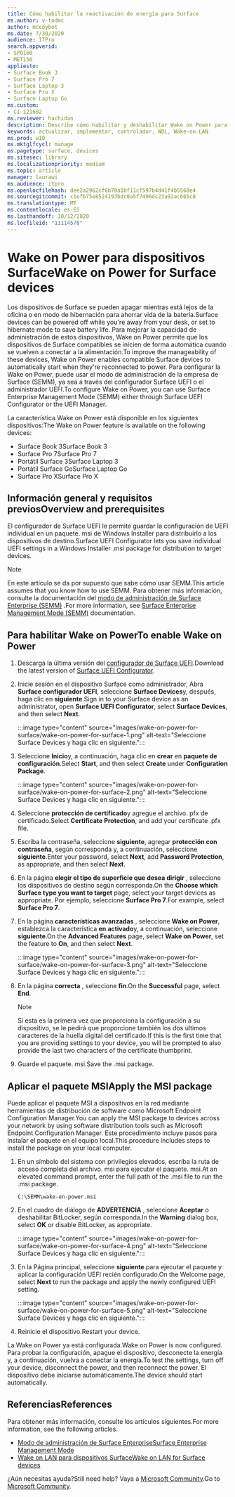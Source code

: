 ```yaml
---
title: Cómo habilitar la reactivación de energía para Surface
ms.author: v-todmc
author: mccoybot
ms.date: 7/30/2020
audience: ITPro
search.appverid:
- SPO160
- MET150
appliesto:
- Surface Book 3
- Surface Pro 7
- Surface Laptop 3
- Surface Pro X
- Surface Laptop Go
ms.custom:
- CI 121602
ms.reviewer: hachidan
description: Describe cómo habilitar y deshabilitar Wake on Power para dispositivos Surface.
keywords: actualizar, implementar, controlador, WOL, Wake-on-LAN
ms.prod: w10
ms.mktglfcycl: manage
ms.pagetype: surface, devices
ms.sitesec: library
ms.localizationpriority: medium
ms.topic: article
manager: laurawi
ms.audience: itpro
ms.openlocfilehash: dee2a2962cf6b70a1bf11cf597b4d41f4b5568e4
ms.sourcegitcommit: c1efb75e8524193bdc0a5f7496dc23a92ac665c8
ms.translationtype: MT
ms.contentlocale: es-ES
ms.lasthandoff: 10/12/2020
ms.locfileid: "11114578"
---
```

# <span data-ttu-id="cb717-104">Wake on Power para dispositivos Surface</span><span class="sxs-lookup"><span data-stu-id="cb717-104">Wake on Power for Surface devices</span></span>

<span data-ttu-id="cb717-105">Los dispositivos de Surface se pueden apagar mientras está lejos de la oficina o en modo de hibernación para ahorrar vida de la batería.</span><span class="sxs-lookup"><span data-stu-id="cb717-105">Surface devices can be powered off while you're away from your desk, or set to hibernate mode to save battery life.</span></span> <span data-ttu-id="cb717-106">Para mejorar la capacidad de administración de estos dispositivos, Wake on Power permite que los dispositivos de Surface compatibles se inicien de forma automática cuando se vuelven a conectar a la alimentación.</span><span class="sxs-lookup"><span data-stu-id="cb717-106">To improve the manageability of these devices, Wake on Power enables compatible Surface devices to automatically start when they're reconnected to power.</span></span> <span data-ttu-id="cb717-107">Para configurar la Wake on Power, puede usar el modo de administración de la empresa de Surface (SEMM), ya sea a través del configurador Surface UEFI o el administrador UEFI.</span><span class="sxs-lookup"><span data-stu-id="cb717-107">To configure Wake on Power, you can use Surface Enterprise Management Mode (SEMM) either through Surface UEFI Configurator or the UEFI Manager.</span></span>

<span data-ttu-id="cb717-108">La característica Wake on Power está disponible en los siguientes dispositivos:</span><span class="sxs-lookup"><span data-stu-id="cb717-108">The Wake on Power feature is available on the following devices:</span></span>

- <span data-ttu-id="cb717-109">Surface Book 3</span><span class="sxs-lookup"><span data-stu-id="cb717-109">Surface Book 3</span></span>
- <span data-ttu-id="cb717-110">Surface Pro 7</span><span class="sxs-lookup"><span data-stu-id="cb717-110">Surface Pro 7</span></span>
- <span data-ttu-id="cb717-111">Portátil Surface 3</span><span class="sxs-lookup"><span data-stu-id="cb717-111">Surface Laptop 3</span></span>
- <span data-ttu-id="cb717-112">Portátil Surface Go</span><span class="sxs-lookup"><span data-stu-id="cb717-112">Surface Laptop Go</span></span>
- <span data-ttu-id="cb717-113">Surface Pro X</span><span class="sxs-lookup"><span data-stu-id="cb717-113">Surface Pro X</span></span> 


## <span data-ttu-id="cb717-114">Información general y requisitos previos</span><span class="sxs-lookup"><span data-stu-id="cb717-114">Overview and prerequisites</span></span>

<span data-ttu-id="cb717-115">El configurador de Surface UEFI le permite guardar la configuración de UEFI individual en un paquete. msi de Windows Installer para distribuirlo a los dispositivos de destino.</span><span class="sxs-lookup"><span data-stu-id="cb717-115">Surface UEFI Configurator lets you save individual UEFI settings in a Windows Installer .msi package for distribution to target devices.</span></span> 

> [!NOTE]
> <span data-ttu-id="cb717-116">En este artículo se da por supuesto que sabe cómo usar SEMM.</span><span class="sxs-lookup"><span data-stu-id="cb717-116">This article assumes that you know how to use SEMM.</span></span> <span data-ttu-id="cb717-117">Para obtener más información, consulte la documentación del [modo de administración de Surface Enterprise (SEMM)](surface-enterprise-management-mode.md) .</span><span class="sxs-lookup"><span data-stu-id="cb717-117">For more information, see [Surface Enterprise Management Mode (SEMM)](surface-enterprise-management-mode.md) documentation.</span></span>

## <span data-ttu-id="cb717-118">Para habilitar Wake on Power</span><span class="sxs-lookup"><span data-stu-id="cb717-118">To enable Wake on Power</span></span>

1.  <span data-ttu-id="cb717-119">Descarga la última versión del [configurador de Surface UEFI](https://www.microsoft.com/download/confirmation.aspx?id=46703).</span><span class="sxs-lookup"><span data-stu-id="cb717-119">Download the latest version of [Surface UEFI Configurator](https://www.microsoft.com/download/confirmation.aspx?id=46703).</span></span>
2.  <span data-ttu-id="cb717-120">Inicie sesión en el dispositivo Surface como administrador, Abra **Surface configurador UEFI**, seleccione **Surface Devices**y, después, haga clic en **siguiente**.</span><span class="sxs-lookup"><span data-stu-id="cb717-120">Sign in to your Surface device as an administrator, open **Surface UEFI Configurator**, select **Surface Devices**, and then select **Next**.</span></span>

    :::image type="content" source="images/wake-on-power-for-surface/wake-on-power-for-surface-1.png" alt-text="Seleccione Surface Devices y haga clic en siguiente.":::
3.  <span data-ttu-id="cb717-122">Seleccione **Inicio**y, a continuación, haga clic en **crear** en **paquete de configuración**.</span><span class="sxs-lookup"><span data-stu-id="cb717-122">Select **Start**, and then select **Create** under **Configuration Package**.</span></span>

    :::image type="content" source="images/wake-on-power-for-surface/wake-on-power-for-surface-2.png" alt-text="Seleccione Surface Devices y haga clic en siguiente.":::
4.  <span data-ttu-id="cb717-124">Seleccione **protección de certificado**y agregue el archivo. pfx de certificado.</span><span class="sxs-lookup"><span data-stu-id="cb717-124">Select **Certificate Protection**, and add your certificate .pfx file.</span></span> 
5. <span data-ttu-id="cb717-125">Escriba la contraseña, seleccione **siguiente**, agregar **protección con contraseña**, según corresponda y, a continuación, seleccione **siguiente**.</span><span class="sxs-lookup"><span data-stu-id="cb717-125">Enter your password, select **Next**, add **Password Protection**, as appropriate, and then select **Next**.</span></span>
6.  <span data-ttu-id="cb717-126">En la página **elegir el tipo de superficie que desea dirigir** , seleccione los dispositivos de destino según corresponda.</span><span class="sxs-lookup"><span data-stu-id="cb717-126">On the **Choose which Surface type you want to target** page, select your target devices as appropriate.</span></span> <span data-ttu-id="cb717-127">Por ejemplo, seleccione **Surface Pro 7**.</span><span class="sxs-lookup"><span data-stu-id="cb717-127">For example, select **Surface Pro 7**.</span></span>
7.  <span data-ttu-id="cb717-128">En la página **características avanzadas** , seleccione **Wake on Power**, establezca la característica **en activado**y, a continuación, seleccione **siguiente**.</span><span class="sxs-lookup"><span data-stu-id="cb717-128">On the **Advanced Features** page, select **Wake on Power**, set the feature to **On**, and then select **Next**.</span></span>

    :::image type="content" source="images/wake-on-power-for-surface/wake-on-power-for-surface-3.png" alt-text="Seleccione Surface Devices y haga clic en siguiente."::: 
8.  <span data-ttu-id="cb717-130">En la página **correcta** , seleccione **fin**.</span><span class="sxs-lookup"><span data-stu-id="cb717-130">On the **Successful** page, select **End**.</span></span>

    > [!NOTE]
    > <span data-ttu-id="cb717-131">Si esta es la primera vez que proporciona la configuración a su dispositivo, se le pedirá que proporcione también los dos últimos caracteres de la huella digital del certificado.</span><span class="sxs-lookup"><span data-stu-id="cb717-131">If this is the first time that you are providing settings to your device, you will be prompted to also provide the last two characters of the certificate thumbprint.</span></span> 
9.  <span data-ttu-id="cb717-132">Guarde el paquete. msi.</span><span class="sxs-lookup"><span data-stu-id="cb717-132">Save the .msi package.</span></span> 

## <span data-ttu-id="cb717-133">Aplicar el paquete MSI</span><span class="sxs-lookup"><span data-stu-id="cb717-133">Apply the MSI package</span></span> 

<span data-ttu-id="cb717-134">Puede aplicar el paquete MSI a dispositivos en la red mediante herramientas de distribución de software como Microsoft Endpoint Configuration Manager.</span><span class="sxs-lookup"><span data-stu-id="cb717-134">You can apply the MSI package to devices across your network by using software distribution tools such as Microsoft Endpoint Configuration Manager.</span></span> <span data-ttu-id="cb717-135">Este procedimiento incluye pasos para instalar el paquete en el equipo local.</span><span class="sxs-lookup"><span data-stu-id="cb717-135">This procedure includes steps to install the package on your local computer.</span></span> 

1.  <span data-ttu-id="cb717-136">En un símbolo del sistema con privilegios elevados, escriba la ruta de acceso completa del archivo. msi para ejecutar el paquete. msi.</span><span class="sxs-lookup"><span data-stu-id="cb717-136">At an elevated command prompt, enter the full path of the .msi file to run the .msi package.</span></span> 

    ```
    C:\SEMM\wake-on-power.msi 
    ```

2.  <span data-ttu-id="cb717-137">En el cuadro de diálogo de **ADVERTENCIA** , seleccione **Aceptar** o deshabilitar BitLocker, según corresponda.</span><span class="sxs-lookup"><span data-stu-id="cb717-137">In the **Warning** dialog box, select **OK** or disable BitLocker, as appropriate.</span></span>

    :::image type="content" source="images/wake-on-power-for-surface/wake-on-power-for-surface-4.png" alt-text="Seleccione Surface Devices y haga clic en siguiente.":::
3.  <span data-ttu-id="cb717-139">En la Página principal, seleccione **siguiente** para ejecutar el paquete y aplicar la configuración UEFI recién configurado.</span><span class="sxs-lookup"><span data-stu-id="cb717-139">On the Welcome page, select **Next** to run the package and apply the newly configured UEFI setting.</span></span>

    :::image type="content" source="images/wake-on-power-for-surface/wake-on-power-for-surface-5.png" alt-text="Seleccione Surface Devices y haga clic en siguiente.":::
4.  <span data-ttu-id="cb717-141">Reinicie el dispositivo.</span><span class="sxs-lookup"><span data-stu-id="cb717-141">Restart your device.</span></span> 

<span data-ttu-id="cb717-142">La Wake on Power ya está configurada.</span><span class="sxs-lookup"><span data-stu-id="cb717-142">Wake on Power is now configured.</span></span> <span data-ttu-id="cb717-143">Para probar la configuración, apague el dispositivo, desconecte la energía y, a continuación, vuelva a conectar la energía.</span><span class="sxs-lookup"><span data-stu-id="cb717-143">To test the settings, turn off your device, disconnect the power, and then reconnect the power.</span></span> <span data-ttu-id="cb717-144">El dispositivo debe iniciarse automáticamente.</span><span class="sxs-lookup"><span data-stu-id="cb717-144">The device should start automatically.</span></span> 

## <span data-ttu-id="cb717-145">Referencias</span><span class="sxs-lookup"><span data-stu-id="cb717-145">References</span></span>

<span data-ttu-id="cb717-146">Para obtener más información, consulte los artículos siguientes.</span><span class="sxs-lookup"><span data-stu-id="cb717-146">For more information, see the following articles.</span></span> 

- [<span data-ttu-id="cb717-147">Modo de administración de Surface Enterprise</span><span class="sxs-lookup"><span data-stu-id="cb717-147">Surface Enterprise Management Mode</span></span>](surface-enterprise-management-mode.md)
- [<span data-ttu-id="cb717-148">Wake on LAN para dispositivos Surface</span><span class="sxs-lookup"><span data-stu-id="cb717-148">Wake on LAN for Surface devices</span></span>](wake-on-lan-for-surface-devices.md)

<span data-ttu-id="cb717-149">¿Aún necesitas ayuda?</span><span class="sxs-lookup"><span data-stu-id="cb717-149">Still need help?</span></span> <span data-ttu-id="cb717-150">Vaya a [Microsoft Community](https://answers.microsoft.com/).</span><span class="sxs-lookup"><span data-stu-id="cb717-150">Go to [Microsoft Community](https://answers.microsoft.com/).</span></span>